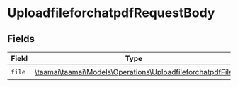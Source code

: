 # UploadfileforchatpdfRequestBody


## Fields

| Field                                                                                                            | Type                                                                                                             | Required                                                                                                         | Description                                                                                                      |
| ---------------------------------------------------------------------------------------------------------------- | ---------------------------------------------------------------------------------------------------------------- | ---------------------------------------------------------------------------------------------------------------- | ---------------------------------------------------------------------------------------------------------------- |
| `file`                                                                                                           | [\taamai\taamai\Models\Operations\UploadfileforchatpdfFile](../../Models/Operations/UploadfileforchatpdfFile.md) | :heavy_check_mark:                                                                                               | N/A                                                                                                              |